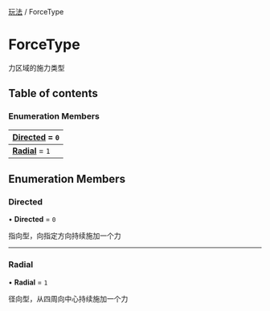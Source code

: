 [玩法](../groups/玩法.玩法.md) / ForceType

# ForceType <Badge type="tip" text="Enumeration" /> <Score text="ForceType" />

力区域的施力类型

## Table of contents

### Enumeration Members <Score text="Enumeration" /> 
| **[Directed](mw.ForceType.md#directed)** = ``0``  |
| :----- |
| **[Radial](mw.ForceType.md#radial)** = ``1`` |

## Enumeration Members

### Directed <Score text="Directed" /> 

• **Directed** = ``0``

指向型，向指定方向持续施加一个力

___

### Radial <Score text="Radial" /> 

• **Radial** = ``1``

径向型，从四周向中心持续施加一个力
